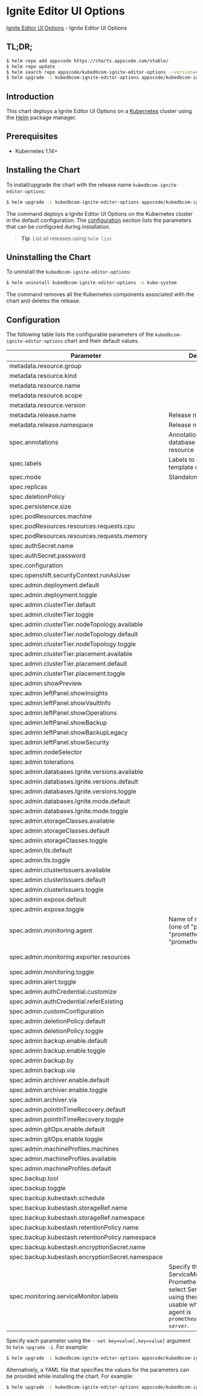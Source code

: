 # Ignite Editor UI Options

[Ignite Editor UI Options](https://byte.builders) - Ignite Editor UI Options

## TL;DR;

```bash
$ helm repo add appscode https://charts.appscode.com/stable/
$ helm repo update
$ helm search repo appscode/kubedbcom-ignite-editor-options --version=v0.21.0
$ helm upgrade -i kubedbcom-ignite-editor-options appscode/kubedbcom-ignite-editor-options -n kube-system --create-namespace --version=v0.21.0
```

## Introduction

This chart deploys a Ignite Editor UI Options on a [Kubernetes](http://kubernetes.io) cluster using the [Helm](https://helm.sh) package manager.

## Prerequisites

- Kubernetes 1.14+

## Installing the Chart

To install/upgrade the chart with the release name `kubedbcom-ignite-editor-options`:

```bash
$ helm upgrade -i kubedbcom-ignite-editor-options appscode/kubedbcom-ignite-editor-options -n kube-system --create-namespace --version=v0.21.0
```

The command deploys a Ignite Editor UI Options on the Kubernetes cluster in the default configuration. The [configuration](#configuration) section lists the parameters that can be configured during installation.

> **Tip**: List all releases using `helm list`

## Uninstalling the Chart

To uninstall the `kubedbcom-ignite-editor-options`:

```bash
$ helm uninstall kubedbcom-ignite-editor-options -n kube-system
```

The command removes all the Kubernetes components associated with the chart and deletes the release.

## Configuration

The following table lists the configurable parameters of the `kubedbcom-ignite-editor-options` chart and their default values.

|                    Parameter                     |                                                                                Description                                                                                |                                        Default                                        |
|--------------------------------------------------|---------------------------------------------------------------------------------------------------------------------------------------------------------------------------|---------------------------------------------------------------------------------------|
| metadata.resource.group                          |                                                                                                                                                                           | <code>kubedb.com</code>                                                               |
| metadata.resource.kind                           |                                                                                                                                                                           | <code>Ignite</code>                                                                   |
| metadata.resource.name                           |                                                                                                                                                                           | <code>ignites</code>                                                                  |
| metadata.resource.scope                          |                                                                                                                                                                           | <code>Namespaced</code>                                                               |
| metadata.resource.version                        |                                                                                                                                                                           | <code>v1alpha2</code>                                                                 |
| metadata.release.name                            | Release name                                                                                                                                                              | <code>""</code>                                                                       |
| metadata.release.namespace                       | Release namespace                                                                                                                                                         | <code>""</code>                                                                       |
| spec.annotations                                 | Annotations to add to the database custom resource                                                                                                                        | <code>{}</code>                                                                       |
| spec.labels                                      | Labels to add to all the template objects                                                                                                                                 | <code>{}</code>                                                                       |
| spec.mode                                        | Standalone, Replicaset                                                                                                                                                    | <code>Replicaset</code>                                                               |
| spec.replicas                                    |                                                                                                                                                                           | <code>3</code>                                                                        |
| spec.deletionPolicy                              |                                                                                                                                                                           | <code>WipeOut</code>                                                                  |
| spec.persistence.size                            |                                                                                                                                                                           | <code>2Gi</code>                                                                      |
| spec.podResources.machine                        |                                                                                                                                                                           | <code>""</code>                                                                       |
| spec.podResources.resources.requests.cpu         |                                                                                                                                                                           | <code>500m</code>                                                                     |
| spec.podResources.resources.requests.memory      |                                                                                                                                                                           | <code>1Gi</code>                                                                      |
| spec.authSecret.name                             |                                                                                                                                                                           | <code>""</code>                                                                       |
| spec.authSecret.password                         |                                                                                                                                                                           | <code>""</code>                                                                       |
| spec.configuration                               |                                                                                                                                                                           | <code>""</code>                                                                       |
| spec.openshift.securityContext.runAsUser         |                                                                                                                                                                           | <code>null</code>                                                                     |
| spec.admin.deployment.default                    |                                                                                                                                                                           | <code>Shared</code>                                                                   |
| spec.admin.deployment.toggle                     |                                                                                                                                                                           | <code>true</code>                                                                     |
| spec.admin.clusterTier.default                   |                                                                                                                                                                           | <code>"GeneralPurpose"</code>                                                         |
| spec.admin.clusterTier.toggle                    |                                                                                                                                                                           | <code>true</code>                                                                     |
| spec.admin.clusterTier.nodeTopology.available    |                                                                                                                                                                           | <code>[]</code>                                                                       |
| spec.admin.clusterTier.nodeTopology.default      |                                                                                                                                                                           | <code>""</code>                                                                       |
| spec.admin.clusterTier.nodeTopology.toggle       |                                                                                                                                                                           | <code>true</code>                                                                     |
| spec.admin.clusterTier.placement.available       |                                                                                                                                                                           | <code>[]</code>                                                                       |
| spec.admin.clusterTier.placement.default         |                                                                                                                                                                           | <code>""</code>                                                                       |
| spec.admin.clusterTier.placement.toggle          |                                                                                                                                                                           | <code>true</code>                                                                     |
| spec.admin.showPreview                           |                                                                                                                                                                           | <code>false</code>                                                                    |
| spec.admin.leftPanel.showInsights                |                                                                                                                                                                           | <code>true</code>                                                                     |
| spec.admin.leftPanel.showVaultInfo               |                                                                                                                                                                           | <code>true</code>                                                                     |
| spec.admin.leftPanel.showOperations              |                                                                                                                                                                           | <code>true</code>                                                                     |
| spec.admin.leftPanel.showBackup                  |                                                                                                                                                                           | <code>true</code>                                                                     |
| spec.admin.leftPanel.showBackupLegacy            |                                                                                                                                                                           | <code>false</code>                                                                    |
| spec.admin.leftPanel.showSecurity                |                                                                                                                                                                           | <code>false</code>                                                                    |
| spec.admin.nodeSelector                          |                                                                                                                                                                           | <code>{}</code>                                                                       |
| spec.admin.tolerations                           |                                                                                                                                                                           | <code>[]</code>                                                                       |
| spec.admin.databases.Ignite.versions.available   |                                                                                                                                                                           | <code>[]</code>                                                                       |
| spec.admin.databases.Ignite.versions.default     |                                                                                                                                                                           | <code>""</code>                                                                       |
| spec.admin.databases.Ignite.versions.toggle      |                                                                                                                                                                           | <code>true</code>                                                                     |
| spec.admin.databases.Ignite.mode.default         |                                                                                                                                                                           | <code>"Replicaset"</code>                                                             |
| spec.admin.databases.Ignite.mode.toggle          |                                                                                                                                                                           | <code>true</code>                                                                     |
| spec.admin.storageClasses.available              |                                                                                                                                                                           | <code>[]</code>                                                                       |
| spec.admin.storageClasses.default                |                                                                                                                                                                           | <code>""</code>                                                                       |
| spec.admin.storageClasses.toggle                 |                                                                                                                                                                           | <code>true</code>                                                                     |
| spec.admin.tls.default                           |                                                                                                                                                                           | <code>false</code>                                                                    |
| spec.admin.tls.toggle                            |                                                                                                                                                                           | <code>true</code>                                                                     |
| spec.admin.clusterIssuers.available              |                                                                                                                                                                           | <code>[]</code>                                                                       |
| spec.admin.clusterIssuers.default                |                                                                                                                                                                           | <code>""</code>                                                                       |
| spec.admin.clusterIssuers.toggle                 |                                                                                                                                                                           | <code>true</code>                                                                     |
| spec.admin.expose.default                        |                                                                                                                                                                           | <code>false</code>                                                                    |
| spec.admin.expose.toggle                         |                                                                                                                                                                           | <code>true</code>                                                                     |
| spec.admin.monitoring.agent                      | Name of monitoring agent (one of "prometheus.io", "prometheus.io/operator", "prometheus.io/builtin")                                                                      | <code>prometheus.io/operator</code>                                                   |
| spec.admin.monitoring.exporter.resources         |                                                                                                                                                                           | <code>{"limits":{"memory":"256Mi"},"requests":{"cpu":"100m","memory":"128Mi"}}</code> |
| spec.admin.monitoring.toggle                     |                                                                                                                                                                           | <code>true</code>                                                                     |
| spec.admin.alert.toggle                          |                                                                                                                                                                           | <code>true</code>                                                                     |
| spec.admin.authCredential.customize              |                                                                                                                                                                           | <code>true</code>                                                                     |
| spec.admin.authCredential.referExisting          |                                                                                                                                                                           | <code>true</code>                                                                     |
| spec.admin.customConfiguration                   |                                                                                                                                                                           | <code>true</code>                                                                     |
| spec.admin.deletionPolicy.default                |                                                                                                                                                                           | <code>WipeOut</code>                                                                  |
| spec.admin.deletionPolicy.toggle                 |                                                                                                                                                                           | <code>true</code>                                                                     |
| spec.admin.backup.enable.default                 |                                                                                                                                                                           | <code>true</code>                                                                     |
| spec.admin.backup.enable.toggle                  |                                                                                                                                                                           | <code>true</code>                                                                     |
| spec.admin.backup.by                             |                                                                                                                                                                           | <code>BackupConfiguration</code>                                                      |
| spec.admin.backup.via                            |                                                                                                                                                                           | <code>Restic</code>                                                                   |
| spec.admin.archiver.enable.default               |                                                                                                                                                                           | <code>false</code>                                                                    |
| spec.admin.archiver.enable.toggle                |                                                                                                                                                                           | <code>true</code>                                                                     |
| spec.admin.archiver.via                          |                                                                                                                                                                           | <code>Restic</code>                                                                   |
| spec.admin.pointInTimeRecovery.default           |                                                                                                                                                                           | <code>false</code>                                                                    |
| spec.admin.pointInTimeRecovery.toggle            |                                                                                                                                                                           | <code>true</code>                                                                     |
| spec.admin.gitOps.enable.default                 |                                                                                                                                                                           | <code>false</code>                                                                    |
| spec.admin.gitOps.enable.toggle                  |                                                                                                                                                                           | <code>false</code>                                                                    |
| spec.admin.machineProfiles.machines              |                                                                                                                                                                           | <code>[]</code>                                                                       |
| spec.admin.machineProfiles.available             |                                                                                                                                                                           | <code>[]</code>                                                                       |
| spec.admin.machineProfiles.default               |                                                                                                                                                                           | <code>""</code>                                                                       |
| spec.backup.tool                                 |                                                                                                                                                                           | <code>""</code>                                                                       |
| spec.backup.toggle                               |                                                                                                                                                                           | <code>true</code>                                                                     |
| spec.backup.kubestash.schedule                   |                                                                                                                                                                           | <code>""</code>                                                                       |
| spec.backup.kubestash.storageRef.name            |                                                                                                                                                                           | <code>""</code>                                                                       |
| spec.backup.kubestash.storageRef.namespace       |                                                                                                                                                                           | <code>""</code>                                                                       |
| spec.backup.kubestash.retentionPolicy.name       |                                                                                                                                                                           | <code>""</code>                                                                       |
| spec.backup.kubestash.retentionPolicy.namespace  |                                                                                                                                                                           | <code>""</code>                                                                       |
| spec.backup.kubestash.encryptionSecret.name      |                                                                                                                                                                           | <code>""</code>                                                                       |
| spec.backup.kubestash.encryptionSecret.namespace |                                                                                                                                                                           | <code>""</code>                                                                       |
| spec.monitoring.serviceMonitor.labels            | Specify the labels for ServiceMonitor. Prometheus crd will select ServiceMonitor using these labels. Only usable when monitoring agent is `prometheus.io/webhook server`. | <code>{}</code>                                                                       |


Specify each parameter using the `--set key=value[,key=value]` argument to `helm upgrade -i`. For example:

```bash
$ helm upgrade -i kubedbcom-ignite-editor-options appscode/kubedbcom-ignite-editor-options -n kube-system --create-namespace --version=v0.21.0 --set metadata.resource.group=kubedb.com
```

Alternatively, a YAML file that specifies the values for the parameters can be provided while
installing the chart. For example:

```bash
$ helm upgrade -i kubedbcom-ignite-editor-options appscode/kubedbcom-ignite-editor-options -n kube-system --create-namespace --version=v0.21.0 --values values.yaml
```

